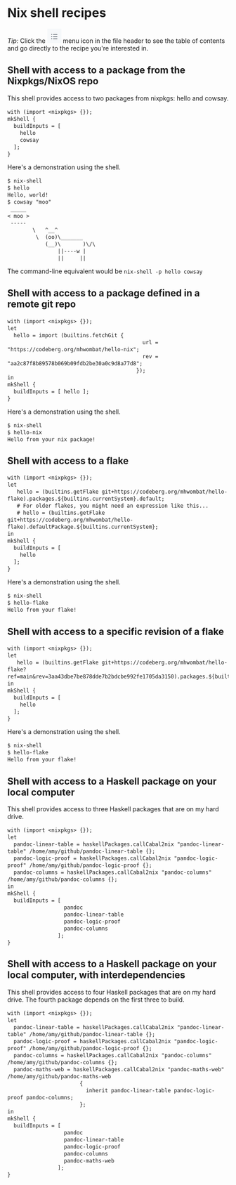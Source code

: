 # Nix shell recipes

*Tip:* Click the ![](../menu-icon.png "menu icon")
menu icon in the file header to see the table of contents and go directly to the recipe you're interested in.
<!-- 0100-shell-with-nixpkgs.nix -->
## Shell with access to a package from the Nixpkgs/NixOS repo

This shell provides access to two packages from nixpkgs: hello and cowsay.

    with (import <nixpkgs> {});
    mkShell {
      buildInputs = [
        hello
        cowsay
      ];
    }
Here's a demonstration using the shell.

    $ nix-shell
    $ hello
    Hello, world!
    $ cowsay "moo"
     _____
    < moo >
     -----
            \   ^__^
             \  (oo)\_______
                (__)\       )\/\
                    ||----w |
                    ||     ||

The command-line equivalent would be `nix-shell -p hello cowsay`


<!-- 0150-shell-with-git-nix-pkg.nix -->
## Shell with access to a package defined in a remote git repo

    with (import <nixpkgs> {});
    let
      hello = import (builtins.fetchGit {
                                               url = "https://codeberg.org/mhwombat/hello-nix";
                                               rev = "aa2c87f8b89578b069b09fdb2be30a0c9d8a77d8";
                                             });
    in
    mkShell {
      buildInputs = [ hello ];
    }
Here's a demonstration using the shell.

    $ nix-shell
    $ hello-nix
    Hello from your nix package!

<!-- 0200-shell-with-flake.nix -->
## Shell with access to a flake

    with (import <nixpkgs> {});
    let
       hello = (builtins.getFlake git+https://codeberg.org/mhwombat/hello-flake).packages.${builtins.currentSystem}.default;
       # For older flakes, you might need an expression like this...
       # hello = (builtins.getFlake git+https://codeberg.org/mhwombat/hello-flake).defaultPackage.${builtins.currentSystem};
    in
    mkShell {
      buildInputs = [
        hello
      ];
    }
Here's a demonstration using the shell.

    $ nix-shell
    $ hello-flake
    Hello from your flake!

<!-- 0250-shell-with-flake-rev.nix -->
## Shell with access to a specific revision of a flake

    with (import <nixpkgs> {});
    let
       hello = (builtins.getFlake git+https://codeberg.org/mhwombat/hello-flake?ref=main&rev=3aa43dbe7be878dde7b2bdcbe992fe1705da3150).packages.${builtins.currentSystem}.default;
    in
    mkShell {
      buildInputs = [
        hello
      ];
    }
Here's a demonstration using the shell.

    $ nix-shell
    $ hello-flake
    Hello from your flake!

<!-- 0300-shell-haskell-local.nix -->
## Shell with access to a Haskell package on your local computer

This shell provides access to three Haskell packages that are on my hard drive.

    with (import <nixpkgs> {});
    let
      pandoc-linear-table = haskellPackages.callCabal2nix "pandoc-linear-table" /home/amy/github/pandoc-linear-table {};
      pandoc-logic-proof = haskellPackages.callCabal2nix "pandoc-logic-proof" /home/amy/github/pandoc-logic-proof {};
      pandoc-columns = haskellPackages.callCabal2nix "pandoc-columns" /home/amy/github/pandoc-columns {};
    in
    mkShell {
      buildInputs = [
                      pandoc
                      pandoc-linear-table
                      pandoc-logic-proof
                      pandoc-columns
                    ];
    }

<!-- 0350-shell-haskell-local-deps.nix -->
## Shell with access to a Haskell package on your local computer, with interdependencies

This shell provides access to four Haskell packages that are on my hard drive.
The fourth package depends on the first three to build.

    with (import <nixpkgs> {});
    let
      pandoc-linear-table = haskellPackages.callCabal2nix "pandoc-linear-table" /home/amy/github/pandoc-linear-table {};
      pandoc-logic-proof = haskellPackages.callCabal2nix "pandoc-logic-proof" /home/amy/github/pandoc-logic-proof {};
      pandoc-columns = haskellPackages.callCabal2nix "pandoc-columns" /home/amy/github/pandoc-columns {};
      pandoc-maths-web = haskellPackages.callCabal2nix "pandoc-maths-web" /home/amy/github/pandoc-maths-web
                           {
                             inherit pandoc-linear-table pandoc-logic-proof pandoc-columns;
                           };
    in
    mkShell {
      buildInputs = [
                      pandoc
                      pandoc-linear-table
                      pandoc-logic-proof
                      pandoc-columns
                      pandoc-maths-web
                    ];
    }

